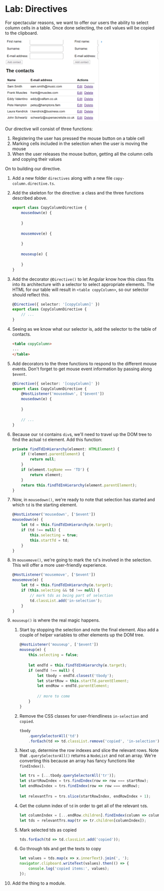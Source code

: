 # Lab: Directives

For spectacular reasons, we want to offer our users the ability to select column cells in a table. Once done selecting, the cell values will be copied to the clipboard.

![Getting started](lab8-directives.gif)

Our directive will consist of three functions:
1. Registering the user has pressed the mouse button on a table cell
1. Marking cells included in the selection when the user is moving the mouse
1. When the user releases the mouse button, getting all the column cells and copying their values

On to building our directive.
1. Add a new folder `directives` along with a new file `copy-column.directive.ts`.
1. Add the skeleton for the directive: a class and the three functions described above.

	```ts
	export class CopyColumnDirective {
		mousedown(e) {

		}

		mousemove(e) {

		}

		mouseup(e) {

		}
	}
	```
1. Add the decorator `@Directive()` to let Angular know how this class fits into its architecture with a selector to select appropriate elements. The HTML for our table will result in `<table copyColumn>`, so our selector should reflect this.

	```ts
	@Directive({ selector: '[copyColumn]' })
	export class CopyColumnDirective {
		// ...
	}
	```
1. Seeing as we know what our selector is, add the selector to the table of contacts.
	```html
	<table copyColumn>
	...
	</table>
	```
1. Add decorators to the three functions to respond to the different mouse events. Don't forget to get mouse event information by passing along `$event`.

	```ts
	@Directive({ selector: '[copyColumn]' })
	export class CopyColumnDirective {
		@HostListener('mousedown', ['$event'])
		mousedown(e) {

		}

		// ...
	}
	```
1. Because our `td` contains `div`s, we'll need to travel up the DOM tree to find the actual `td` element. Add this function:

	```ts
	private findTdInHierarchy(element: HTMLElement) {
		if (!element.parentElement) {
			return null;
		}
		if (element.tagName === 'TD') {
			return element;
		}
		return this.findTdInHierarchy(element.parentElement);
	}
	```
   
1. Now, in `mousedown()`, we're ready to note that selection has started and which `td` is the starting element.
	```ts
	@HostListener('mousedown', ['$event'])
	mousedown(e) {
		let td = this.findTdInHierarchy(e.target);
		if (td !== null) {
			this.selecting = true;
			this.startTd = td;
		}
	}
	```
1. In `mousemove()`, we're going to mark the `td`'s involved in the selection. This will offer a more user-friendly experience.

	```ts
	@HostListener('mousemove', ['$event'])
	mousemove(e) {
		let td = this.findTdInHierarchy(e.target);
		if (this.selecting && td !== null) {
			// mark tds as being part of selection
			td.classList.add('in-selection');
		}
	}
	```
1. `mouseup()` is where the real magic happens. 

	1. Start by stopping the selection and note the final element. Also add a couple of helper variables to other elements up the DOM tree.

		```ts
		@HostListener('mouseup', ['$event'])
		mouseup(e) {
			this.selecting = false;

			let endTd = this.findTdInHierarchy(e.target);
			if (endTd !== null) {
				let tbody = endTd.closest('tbody');
				let startRow = this.startTd.parentElement;
				let endRow = endTd.parentElement;

				// more to come
			}
		}
		```
	1. Remove the CSS classes for user-friendliness `in-selection` and `copied`.

		```ts
		tbody
			.querySelectorAll('td')
			.forEach(td => td.classList.remove('copied', 'in-selection'));
		```
	1. Next up, determine the row indexes and slice the relevant rows. Note that `.querySelectorAll()` returns a `NodeList` and not an array. We're converting this because an array has fancy functions like `findIndex()`.
		```ts
		let trs = [...tbody.querySelectorAll('tr')];
		let startRowIndex = trs.findIndex(row => row === startRow);
		let endRowIndex = trs.findIndex(row => row === endRow);

		let relevantTrs = trs.slice(startRowIndex, endRowIndex + 1);
		```
	1. Get the column index of `td` in order to get all of the relevant `td`s.
		```ts
		let columnIndex = [...endRow.children].findIndex(column => column === endTd);
		let tds = relevantTrs.map(tr => tr.children[columnIndex]);
		```
	1. Mark selected tds as copied
		```ts
		tds.forEach(td => td.classList.add('copied'));
		```
	1. Go through tds and get the texts to copy
		```ts
		let values = tds.map(x => x.innerText).join(', ');
		navigator.clipboard.writeText(values).then(() => {
			console.log('copied items:', values);
		});
		```
1. Add the thing to a module.